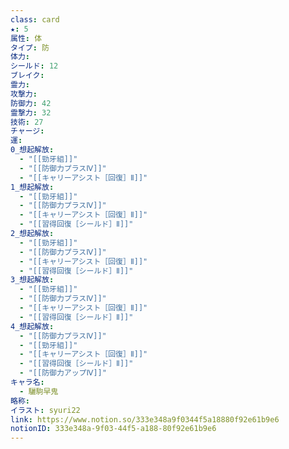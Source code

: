 ```yaml
---
class: card
★: 5
属性: 体
タイプ: 防
体力: 
シールド: 12
ブレイク: 
霊力: 
攻撃力: 
防御力: 42
霊撃力: 32
技術: 27
チャージ: 
運: 
0_想起解放:
  - "[[勁牙組]]"
  - "[[防御力プラスⅣ]]"
  - "[[キャリーアシスト［回復］Ⅱ]]"
1_想起解放:
  - "[[勁牙組]]"
  - "[[防御力プラスⅣ]]"
  - "[[キャリーアシスト［回復］Ⅱ]]"
  - "[[習得回復［シールド］Ⅱ]]"
2_想起解放:
  - "[[勁牙組]]"
  - "[[防御力プラスⅣ]]"
  - "[[キャリーアシスト［回復］Ⅱ]]"
  - "[[習得回復［シールド］Ⅱ]]"
3_想起解放:
  - "[[勁牙組]]"
  - "[[防御力プラスⅣ]]"
  - "[[キャリーアシスト［回復］Ⅱ]]"
  - "[[習得回復［シールド］Ⅱ]]"
4_想起解放:
  - "[[防御力プラスⅣ]]"
  - "[[勁牙組]]"
  - "[[キャリーアシスト［回復］Ⅱ]]"
  - "[[習得回復［シールド］Ⅱ]]"
  - "[[防御力アップⅣ]]"
キャラ名:
  - 驪駒早鬼
略称: 
イラスト: syuri22
link: https://www.notion.so/333e348a9f0344f5a18880f92e61b9e6
notionID: 333e348a-9f03-44f5-a188-80f92e61b9e6
---
```

